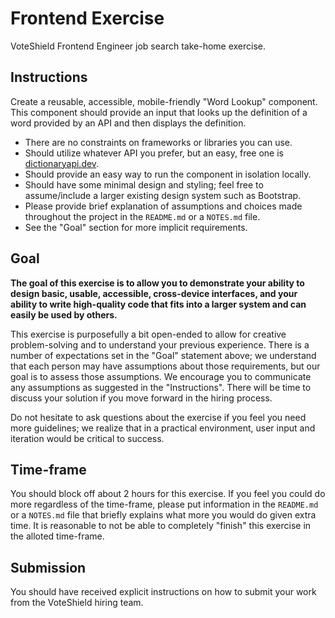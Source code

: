 # Frontend Exercise

VoteShield Frontend Engineer job search take-home exercise.

## Instructions

Create a reusable, accessible, mobile-friendly "Word Lookup" component. This component should provide an input that looks up the definition of a word provided by an API and then displays the definition.

- There are no constraints on frameworks or libraries you can use.
- Should utilize whatever API you prefer, but an easy, free one is [dictionaryapi.dev](https://dictionaryapi.dev/).
- Should provide an easy way to run the component in isolation locally.
- Should have some minimal design and styling; feel free to assume/include a larger existing design system such as Bootstrap.
- Please provide brief explanation of assumptions and choices made throughout the project in the `README.md` or a `NOTES.md` file.
- See the "Goal" section for more implicit requirements.

## Goal

**The goal of this exercise is to allow you to demonstrate your ability to design basic, usable, accessible, cross-device interfaces, and your ability to write high-quality code that fits into a larger system and can easily be used by others.**

This exercise is purposefully a bit open-ended to allow for creative problem-solving and to understand your previous experience. There is a number of expectations set in the "Goal" statement above; we understand that each person may have assumptions about those requirements, but our goal is to assess those assumptions. We encourage you to communicate any assumptions as suggested in the "Instructions". There will be time to discuss your solution if you move forward in the hiring process.

Do not hesitate to ask questions about the exercise if you feel you need more guidelines; we realize that in a practical environment, user input and iteration would be critical to success.

## Time-frame

You should block off about 2 hours for this exercise. If you feel you could do more regardless of the time-frame, please put information in the `README.md` or a `NOTES.md` file that briefly explains what more you would do given extra time. It is reasonable to not be able to completely "finish" this exercise in the alloted time-frame.

## Submission

You should have received explicit instructions on how to submit your work from the VoteShield hiring team.
